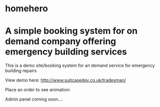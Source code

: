 # homehero

A simple booking system for on demand company offering emergency building services
=======


This is a demo site/booking system for an demand service for emergency building repairs

View demo here: http://www.suitcasedev.co.uk/tradesman/

Place an order to see animation:

Admin panel coming soon....
